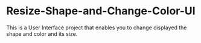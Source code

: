 # Resize-Shape-and-Change-Color-UI
This is a User Interface project that enables you to change displayed the shape and color and its size. 
